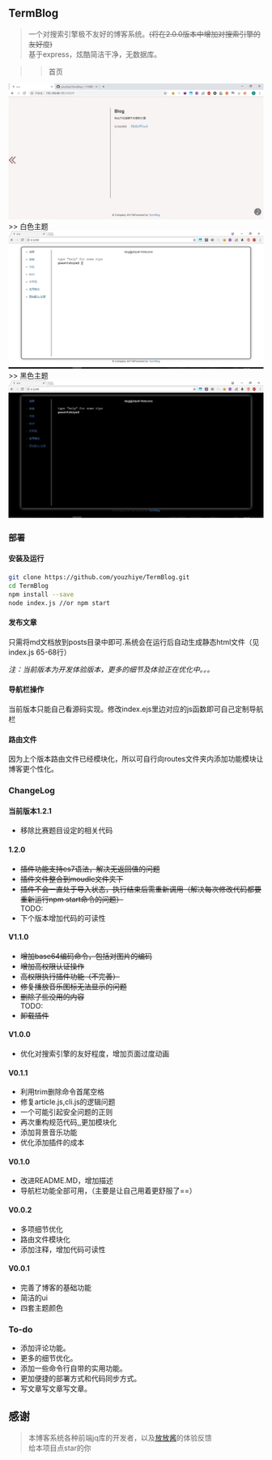 ## TermBlog

> 一个对搜索引擎极不友好的博客系统。~~(将在2.0.0版本中增加对搜索引擎的友好度)~~  
> 基于express，炫酷简洁干净，无数据库。  

>> 首页
<img src="./img/index.jpg">  
>> 白色主题  
<img src="./img/white_theme.jpg">  
>> 黑色主题  
<img src="./img/black_theme.jpg">  

### 部署

#### 安装及运行

```bash
git clone https://github.com/youzhiye/TermBlog.git
cd TermBlog
npm install --save 
node index.js //or npm start
```  

#### 发布文章

只需将md文档放到posts目录中即可.系统会在运行后自动生成静态html文件（见index.js 65-68行）

*注：当前版本为开发体验版本，更多的细节及体验正在优化中。。。*  

#### 导航栏操作

当前版本只能自己看源码实现。修改index.ejs里边对应的js函数即可自己定制导航栏  

#### 路由文件

因为上个版本路由文件已经模块化，所以可自行向routes文件夹内添加功能模块让博客更个性化。  

### ChangeLog  

#### 当前版本1.2.1

* 移除比赛题目设定的相关代码

#### 1.2.0  

* ~~插件功能支持es7语法，解决无返回值的问题~~  
* ~~插件文件整合到moudle文件夹下~~  
* ~~插件不会一直处于导入状态，执行结束后需重新调用（解决每次修改代码都要重新运行npm start命令的问题）~~  
TODO:  
* 下个版本增加代码的可读性  

#### V1.1.0

* ~~增加base64编码命令，包括对图片的编码~~
* ~~增加高权限认证操作~~
* ~~高权限执行插件功能（不完善）~~  
* ~~修复播放音乐图标无法显示的问题~~  
* ~~删除了些没用的内容~~    
TODO:  
* ~~卸载插件~~

#### V1.0.0

* 优化对搜索引擎的友好程度，增加页面过度动画  

#### V0.1.1  

* 利用trim删除命令首尾空格  
* 修复article.js,cli.js的逻辑问题  
* 一个可能引起安全问题的正则  
* 再次重构规范代码,,更加模块化  
* 添加背景音乐功能  
* 优化添加插件的成本

#### V0.1.0

* 改进README.MD，增加描述
* 导航栏功能全部可用，（主要是让自己用着更舒服了==）  

#### V0.0.2  

* 多项细节优化  
* 路由文件模块化  
* 添加注释，增加代码可读性

#### V0.0.1  

* 完善了博客的基础功能    
* 简洁的ui  
* 四套主题颜色  

### To-do  

* 添加评论功能。  
* 更多的细节优化。 
* 添加一些命令行自带的实用功能。  
* 更加便捷的部署方式和代码同步方式。 
* 写文章写文章写文章。  

## 感谢  
> 本博客系统各种前端jq库的开发者，以及[放放酱](https://godeep.pro)的体验反馈  
> 给本项目点star的你